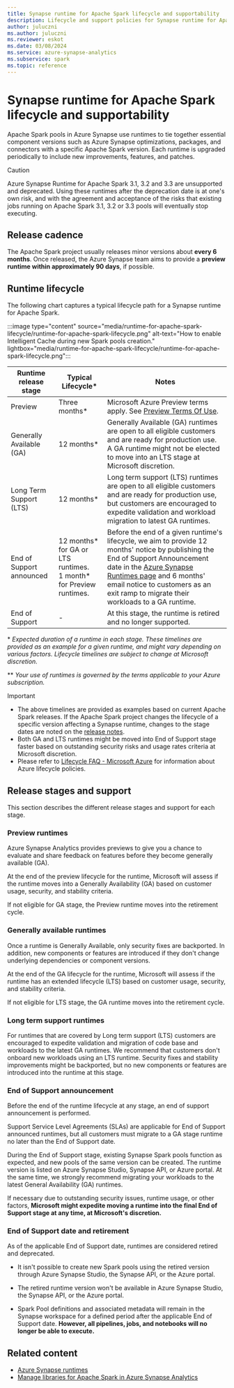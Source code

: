 ```yaml
---
title: Synapse runtime for Apache Spark lifecycle and supportability
description: Lifecycle and support policies for Synapse runtime for Apache Spark
author: juluczni
ms.author: juluczni
ms.reviewer: eskot
ms.date: 03/08/2024
ms.service: azure-synapse-analytics
ms.subservice: spark
ms.topic: reference
---
```


# Synapse runtime for Apache Spark lifecycle and supportability

Apache Spark pools in Azure Synapse use runtimes to tie together essential component versions such as Azure Synapse optimizations, packages, and connectors with a specific Apache Spark version. Each runtime is upgraded periodically to include new improvements, features, and patches.


> [!CAUTION]
> Azure Synapse Runtime for Apache Spark 3.1, 3.2 and 3.3 are unsupported and deprecated. Using these runtimes after the deprecation date is at one's own risk, and with the agreement and acceptance of the risks that existing jobs running on Apache Spark 3.1, 3.2 or 3.3 pools will eventually stop executing.

## Release cadence

The Apache Spark project usually releases minor versions about __every 6 months__. Once released, the Azure Synapse team aims to provide a __preview runtime within approximately 90 days__, if possible.

## Runtime lifecycle

The following chart captures a typical lifecycle path for a Synapse runtime for Apache Spark.

:::image type="content" source="media/runtime-for-apache-spark-lifecycle/runtime-for-apache-spark-lifecycle.png" alt-text="How to enable Intelligent Cache during new Spark pools creation." lightbox="media/runtime-for-apache-spark-lifecycle/runtime-for-apache-spark-lifecycle.png":::

| Runtime release stage | Typical Lifecycle* | Notes |
| --- | --- | --- |
| Preview | Three months* | Microsoft Azure Preview terms apply. See [Preview Terms Of Use](https://azure.microsoft.com/support/legal/preview-supplemental-terms/?cdn=disable). |
| Generally Available (GA) | 12 months* | Generally Available (GA) runtimes are open to all eligible customers and are ready for production use.<br />A GA runtime might not be elected to move into an LTS stage at Microsoft discretion. |
| Long Term Support (LTS) | 12 months* | Long term support (LTS) runtimes are open to all eligible customers and are ready for production use, but customers are encouraged to expedite validation and workload migration to latest GA runtimes. |
| End of Support announced | 12 months* for GA or LTS runtimes.<br />1 month* for Preview runtimes. | Before the end of a given runtime's lifecycle, we aim to provide 12 months' notice by publishing the End of Support Announcement date in the [Azure Synapse Runtimes page](./apache-spark-version-support.md) and 6 months' email notice to customers as an exit ramp to migrate their workloads to a GA runtime. |
| End of Support | - | At this stage, the runtime is retired and no longer supported. |

\* *Expected duration of a runtime in each stage. These timelines are provided as an example for a given runtime, and might vary depending on various factors. Lifecycle timelines are subject to change at Microsoft discretion.* 

\** *Your use of runtimes is governed by the terms applicable to your Azure subscription.*

> [!IMPORTANT]  
>  
> - The above timelines are provided as examples based on current Apache Spark releases. If the Apache Spark project changes the lifecycle of a specific version affecting a Synapse runtime, changes to the stage dates are noted on the [release notes](./apache-spark-version-support.md).
> - Both GA and LTS runtimes might be moved into End of Support stage faster based on outstanding security risks and usage rates criteria at Microsoft discretion.  
> - Please refer to [Lifecycle FAQ - Microsoft Azure](/lifecycle/faq/azure) for information about Azure lifecycle policies.
>

## Release stages and support

This section describes the different release stages and support for each stage.

### Preview runtimes

Azure Synapse Analytics provides previews to give you a chance to evaluate and share feedback on features before they become generally available (GA).

At the end of the preview lifecycle for the runtime, Microsoft will assess if the runtime moves into a Generally Availability (GA) based on customer usage, security, and stability criteria.

If not eligible for GA stage, the Preview runtime moves into the retirement cycle.

### Generally available runtimes

Once a runtime is Generally Available, only security fixes are backported. In addition, new components or features are introduced if they don't change underlying dependencies or component versions.

At the end of the GA lifecycle for the runtime, Microsoft will assess if the runtime has an extended lifecycle (LTS) based on customer usage, security, and stability criteria.

If not eligible for LTS stage, the GA runtime moves into the retirement cycle.

### Long term support runtimes

For runtimes that are covered by Long term support (LTS) customers are encouraged to expedite validation and migration of code base and workloads to the latest GA runtimes. We recommend that customers don't onboard new workloads using an LTS runtime. Security fixes and stability improvements might be backported, but no new components or features are introduced into the runtime at this stage.

### <a id="end-of-life-announcement"></a> End of Support announcement

Before the end of the runtime lifecycle at any stage, an end of support announcement is performed.

Support Service Level Agreements (SLAs) are applicable for End of Support announced runtimes, but all customers must migrate to a GA stage runtime no later than the End of Support date.

During the End of Support stage, existing Synapse Spark pools function as expected, and new pools of the same version can be created. The runtime version is listed on Azure Synapse Studio, Synapse API, or Azure portal. At the same time, we strongly recommend migrating your workloads to the latest General Availability (GA) runtimes.

If necessary due to outstanding security issues, runtime usage, or other factors, **Microsoft might expedite moving a runtime into the final End of Support stage at any time, at Microsoft's discretion.**

### <a id="end-of-life-date-and-retirement"></a> End of Support date and retirement

As of the applicable End of Support date, runtimes are considered retired and deprecated.
- It isn't possible to create new Spark pools using the retired version through Azure Synapse Studio, the Synapse API, or the Azure portal.

- The retired runtime version won't be available in Azure Synapse Studio, the Synapse API, or the Azure portal.

- Spark Pool definitions and associated metadata will remain in the Synapse workspace for a defined period after the applicable End of Support date. **However, all pipelines, jobs, and notebooks will no longer be able to execute.**

## Related content

- [Azure Synapse runtimes](apache-spark-version-support.md)
- [Manage libraries for Apache Spark in Azure Synapse Analytics](apache-spark-azure-portal-add-libraries.md)
